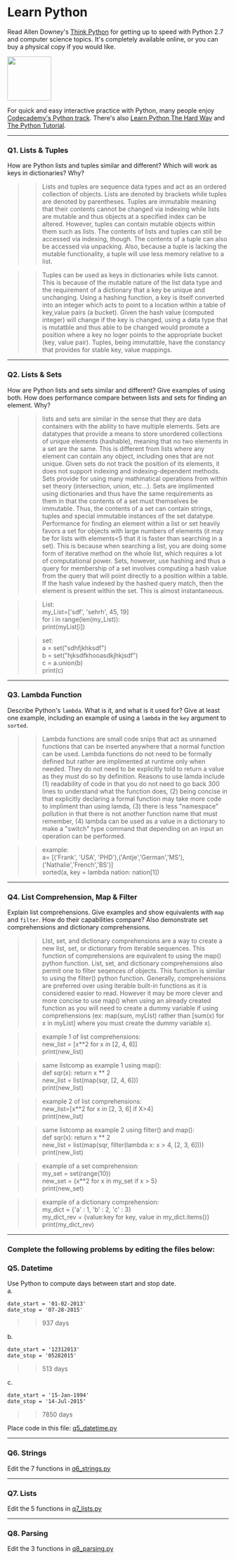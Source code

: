 # Learn Python

Read Allen Downey's [Think Python](http://www.greenteapress.com/thinkpython/) for getting up to speed with Python 2.7 and computer science topics. It's completely available online, or you can buy a physical copy if you would like.

<a href="http://www.greenteapress.com/thinkpython/"><img src="img/think_python.png" style="width: 100px;" target="_blank"></a>

For quick and easy interactive practice with Python, many people enjoy [Codecademy's Python track](http://www.codecademy.com/en/tracks/python). There's also [Learn Python The Hard Way](http://learnpythonthehardway.org/book/) and [The Python Tutorial](https://docs.python.org/2/tutorial/).

---

### Q1. Lists &amp; Tuples

How are Python lists and tuples similar and different? Which will work as keys in dictionaries? Why?  

>> Lists and tuples are sequence data types and act as an ordered collection of objects.  Lists are denoted by brackets while tuples are denoted by parentheses.  Tuples are immutable meaning that their contents cannot be changed via indexing while lists are mutable and thus objects at a specified index can be altered.  However, tuples can contain mutable objects within them such as lists.  The contents of lists and tuples can still be accessed via indexing, though. The contents of a tuple can also be accessed via unpacking.  Also, because a tuple is lacking the mutable functionality, a tuple will use less memory relative to a list.  

>> Tuples can be used as keys in dictionaries while lists cannot.  This is because of the mutable nature of the list data type and the requirement of a dictionary that a key be unique and unchanging.  Using a hashing function, a key is itself converted into an integer which acts to point to a location within a table of key,value pairs (a bucket).  Given the hash value (computed integer) will change if the key is changed, using a data type that is mutatble and thus able to be changed would promote a position where a key no loger points to the appropriate bucket (key, value pair).  Tuples, being immutatble, have the constancy that provides for stable key, value mappings.  

---

### Q2. Lists &amp; Sets

How are Python lists and sets similar and different? Give examples of using both. How does performance compare between lists and sets for finding an element. Why?  

>> lists and sets are similar in the sense that they are data containers with the ability to have multiple elements.  Sets are datatypes that provide a means to store unordered collections of unique elements (hashable), meaning that no two elements in a set are the same.  This is different from lists where any element can contain any object, including ones that are not unique.  Given sets do not track the position of its elements, it does not support indexing and indexing-dependent methods.  Sets provide for using many mathmatical operations from within set theory (intersection, union, etc...).  Sets are implimented using dictionaries and thus have the same requirements as them in that the contents of a set must themselves be immutable.  Thus, the contents of a set can contain strings, tuples and special immutable instances of the set datatype.  Performance for finding an element within a list or set heavily favors a set for objects with large numbers of elements (it may be for lists with  elements<5 that it is faster than searching in a set).  This is because when searching a list, you are doing some form of iterative method on the whole list, which requires a lot of computational power.  Sets, however, use hashing and thus a query for membership of a set involves computing a hash value from the query that will point directly to a position within a table.  If the hash value indexed by the hashed query match, then the element is present within the set.  This is almost instantaneous.  

>> List:  
my_List=['sdf', 'sehrh', 45, 19]  
for i in range(len(my_List)):  
	print(myList[i])  

>> set:  
a = set("sdhfjkhksdf")  
b = set("hjksdfkhooasdkjhkjsdf")  
c = a.union(b)  
print(c)  


---

### Q3. Lambda Function

Describe Python's `lambda`. What is it, and what is it used for? Give at least one example, including an example of using a `lambda` in the `key` argument to `sorted`.  

>> Lambda functions are small code snips that act as unnamed functions that can be inserted anywhere that a normal function can be used.  Lambda functions do not need to be formally defined but rather are implimented at runtime only when needed.  They do not need to be explicitly told to return a value as they must do so by definition.  Reasons to use lamda include (1) readability of code in that you do not need to go back 300 lines to understand what the function does, (2) being concise in that explicitly declaring a formal function may take more code to impliment than using lamda, (3)  there is less "namespace" pollution in that there is not another function name that must remember, (4) lambda can be used as a value in a dictionary to make a "switch" type command that depending on an input an operation can be performed.  

>> example:  
a= [('Frank', 'USA', 'PHD'),('Antje','German','MS'),('Nathalie','French','BS')]  
sorted(a, key = lambda nation: nation[1])  

---

### Q4. List Comprehension, Map &amp; Filter

Explain list comprehensions. Give examples and show equivalents with `map` and `filter`. How do their capabilities compare? Also demonstrate set comprehensions and dictionary comprehensions.  

>> LIst, set, and dictionary comprehensions are a way to create a new list, set, or dictionary from iterable sequences.  This function of comprehensions are equivalent to using the map() python function.  List, set, and dictionary comprehensions also permit one to filter seqences of objects.  This function is similar to using the filter() python function.  Generally, comprehensions are preferred over using iterable built-in functions as it is considered easier to read.  However it may be more clever and more concise to use map() when using an already created function as you will need to create a dummy variable if using comprehensions (ex: map(sum, myLIst) rather than [sum(x) for x in myList]  where you must create the dummy variable x).   

>> example 1 of list comprehensions:  
new_list = [x**2 for x in [2, 4, 6]]  
print(new_list)  

>>same listcomp as example 1 using map():  
def sqr(x): return x ** 2  
new_list = list(map(sqr, [2, 4, 6]))  
print(new_list)  

>>example 2 of list comprehensions:  
new_list=[x**2 for x in [2, 3, 6] if X>4]  
print(new_list)  

>>same listcomp as example 2 using filter() and map():  
def sqr(x): return x ** 2  
new_list = list(map(sqr, filter(lambda x: x > 4, [2, 3, 6])))  
print(new_list)  

>>example of a set comprehension:  
my_set = set(range(10))  
new_set = {x**2 for x in my_set if x > 5}  
print(new_set)  

>> example of a dictionary comprehension:  
my_dict = {'a' : 1, 'b' : 2, 'c' : 3}  
my_dict_rev = {value:key for key, value in my_dict.items()}  
print(my_dict_rev)  

---


### Complete the following problems by editing the files below:

### Q5. Datetime
Use Python to compute days between start and stop date.   
a.  

```
date_start = '01-02-2013'    
date_stop = '07-28-2015'  
```

>> 937 days

b.  
```
date_start = '12312013'  
date_stop = '05282015'  
```

>> 513 days

c.  
```
date_start = '15-Jan-1994'      
date_stop = '14-Jul-2015'  
```

>> 7850 days

Place code in this file: [q5_datetime.py](python/q5_datetime.py)

---

### Q6. Strings
Edit the 7 functions in [q6_strings.py](python/q6_strings.py)

---

### Q7. Lists
Edit the 5 functions in [q7_lists.py](python/q7_lists.py)

---

### Q8. Parsing
Edit the 3 functions in [q8_parsing.py](python/q8_parsing.py)





